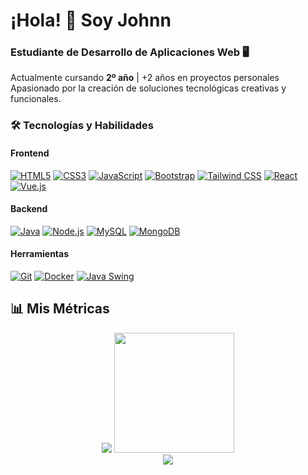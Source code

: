 # ¡Hola! 👋 Soy Johnn

### **Estudiante de Desarrollo de Aplicaciones Web** 🖥️
Actualmente cursando **2º año** | +2 años en proyectos personales  
Apasionado por la creación de soluciones tecnológicas creativas y funcionales.

### **🛠️ Tecnologías y Habilidades**

#### **Frontend**
[![HTML5](https://img.shields.io/badge/-HTML5-E34F26?style=flat-square&logo=html5&logoColor=white)](https://developer.mozilla.org/en-US/docs/Web/HTML)
[![CSS3](https://img.shields.io/badge/-CSS3-1572B6?style=flat-square&logo=css3)](https://developer.mozilla.org/en-US/docs/Web/CSS)
[![JavaScript](https://img.shields.io/badge/-JavaScript-F7DF1E?style=flat-square&logo=javascript&logoColor=black)](https://developer.mozilla.org/en-US/docs/Web/JavaScript)
[![Bootstrap](https://img.shields.io/badge/-Bootstrap-7952B3?style=flat-square&logo=bootstrap&logoColor=white)](https://getbootstrap.com/)
[![Tailwind CSS](https://img.shields.io/badge/-Tailwind%20CSS-06B6D4?style=flat-square&logo=tailwindcss&logoColor=white)](https://tailwindcss.com/)
[![React](https://img.shields.io/badge/-React-61DAFB?style=flat-square&logo=react&logoColor=black)](https://react.dev/)
[![Vue.js](https://img.shields.io/badge/-Vue.js-4FC08D?style=flat-square&logo=vuedotjs&logoColor=white)](https://vuejs.org/)

#### **Backend**
[![Java](https://img.shields.io/badge/-Java-007396?style=flat-square&logo=java&logoColor=white)](https://www.java.com/)
[![Node.js](https://img.shields.io/badge/-Node.js-339933?style=flat-square&logo=nodedotjs&logoColor=white)](https://nodejs.org/)
[![MySQL](https://img.shields.io/badge/-MySQL-4479A1?style=flat-square&logo=mysql&logoColor=white)](https://www.mysql.com/)
[![MongoDB](https://img.shields.io/badge/-MongoDB-47A248?style=flat-square&logo=mongodb&logoColor=white)](https://www.mongodb.com/)

#### **Herramientas**
[![Git](https://img.shields.io/badge/-Git-F05032?style=flat-square&logo=git&logoColor=white)](https://git-scm.com/)
[![Docker](https://img.shields.io/badge/-Docker-2496ED?style=flat-square&logo=docker&logoColor=white)](https://www.docker.com/)
[![Java Swing](https://img.shields.io/badge/-Java%20Swing-4A4A4A?style=flat-square)](https://docs.oracle.com/javase/tutorial/uiswing/)

## 📊 **Mis Métricas**

<div align="center">
  <img src="https://github-readme-stats.vercel.app/api?username=johnlook12&show_icons=true&locale=en&bg_color=0d1117&text_color=ffffff&repo=convoychat"/>
  <img src="https://github-readme-stats.vercel.app/api/top-langs?username=johnlook12&show_icons=true&locale=en&bg_color=0d1117&text_color=ffffff&layout=compact" style="height: 12rem"/>
</div>
<div align="center">
  <img src="https://github-readme-streak-stats.herokuapp.com/?user=johnlook12&theme=dark&background=0d1117&date_format=M%20j%5B%2C%20Y%5D"/>
</div>


